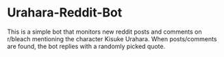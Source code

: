 # Urahara-Reddit-Bot
This is a simple bot that monitors new reddit posts and comments on r/bleach mentioning the character Kisuke Urahara. When posts/comments are found, the bot replies with a randomly picked quote.
